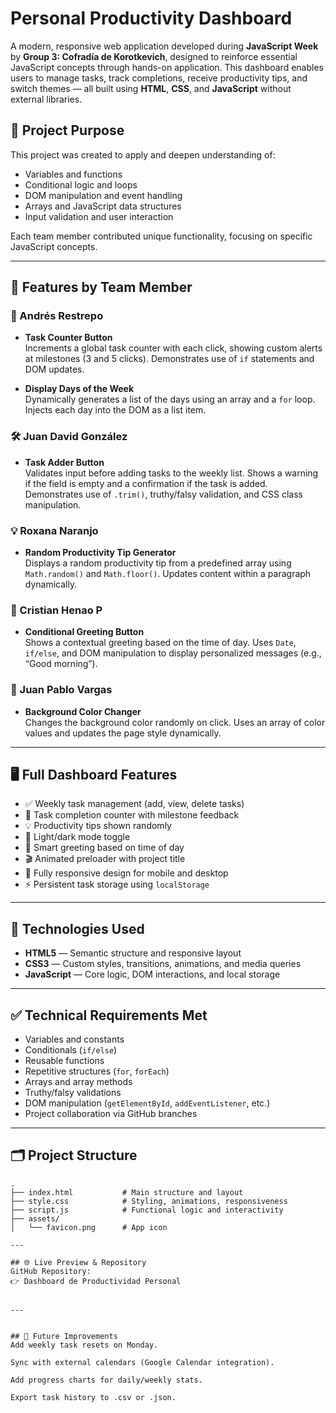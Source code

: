 # Personal Productivity Dashboard

A modern, responsive web application developed during **JavaScript Week** by **Group 3: Cofradía de Korotkevich**, designed to reinforce essential JavaScript concepts through hands-on application. This dashboard enables users to manage tasks, track completions, receive productivity tips, and switch themes — all built using **HTML**, **CSS**, and **JavaScript** without external libraries.

## 🎯 Project Purpose

This project was created to apply and deepen understanding of:

- Variables and functions
- Conditional logic and loops
- DOM manipulation and event handling
- Arrays and JavaScript data structures
- Input validation and user interaction

Each team member contributed unique functionality, focusing on specific JavaScript concepts.

---

## 🧩 Features by Team Member

### 🧠 Andrés Restrepo
- **Task Counter Button**  
  Increments a global task counter with each click, showing custom alerts at milestones (3 and 5 clicks). Demonstrates use of `if` statements and DOM updates.
  
- **Display Days of the Week**  
  Dynamically generates a list of the days using an array and a `for` loop. Injects each day into the DOM as a list item.

### 🛠️ Juan David González
- **Task Adder Button**  
  Validates input before adding tasks to the weekly list. Shows a warning if the field is empty and a confirmation if the task is added. Demonstrates use of `.trim()`, truthy/falsy validation, and CSS class manipulation.

### 💡 Roxana Naranjo
- **Random Productivity Tip Generator**  
  Displays a random productivity tip from a predefined array using `Math.random()` and `Math.floor()`. Updates content within a paragraph dynamically.

### 👋 Cristian Henao P
- **Conditional Greeting Button**  
  Shows a contextual greeting based on the time of day. Uses `Date`, `if/else`, and DOM manipulation to display personalized messages (e.g., “Good morning”).

### 🎨 Juan Pablo Vargas
- **Background Color Changer**  
  Changes the background color randomly on click. Uses an array of color values and updates the page style dynamically.

---

## 🖥️ Full Dashboard Features

- ✅ Weekly task management (add, view, delete tasks)
- 🧮 Task completion counter with milestone feedback
- 💡 Productivity tips shown randomly
- 🌙 Light/dark mode toggle
- 👋 Smart greeting based on time of day
- 🎬 Animated preloader with project title
- 📱 Fully responsive design for mobile and desktop
- ⚡ Persistent task storage using `localStorage`

---

## 🧪 Technologies Used

- **HTML5** — Semantic structure and responsive layout  
- **CSS3** — Custom styles, transitions, animations, and media queries  
- **JavaScript** — Core logic, DOM interactions, and local storage

---

## ✅ Technical Requirements Met

- Variables and constants  
- Conditionals (`if/else`)  
- Reusable functions  
- Repetitive structures (`for`, `forEach`)  
- Arrays and array methods  
- Truthy/falsy validations  
- DOM manipulation (`getElementById`, `addEventListener`, etc.)  
- Project collaboration via GitHub branches

---

## 🗂 Project Structure

```plaintext
.
├── index.html           # Main structure and layout
├── style.css            # Styling, animations, responsiveness
├── script.js            # Functional logic and interactivity
├── assets/
│   └── favicon.png      # App icon

---

## 🌐 Live Preview & Repository
GitHub Repository:
👉 Dashboard de Productividad Personal


---


## 📌 Future Improvements
Add weekly task resets on Monday.

Sync with external calendars (Google Calendar integration).

Add progress charts for daily/weekly stats.

Export task history to .csv or .json.



